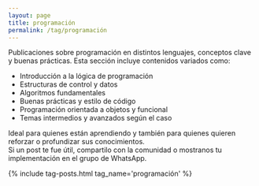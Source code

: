 ```yaml
---
layout: page
title: programación
permalink: /tag/programación
---
```


Publicaciones sobre programación en distintos lenguajes, conceptos clave y buenas prácticas. Esta sección incluye contenidos variados como:

- Introducción a la lógica de programación  
- Estructuras de control y datos  
- Algoritmos fundamentales  
- Buenas prácticas y estilo de código  
- Programación orientada a objetos y funcional  
- Temas intermedios y avanzados según el caso  

Ideal para quienes están aprendiendo y también para quienes quieren reforzar o profundizar sus conocimientos.  
Si un post te fue útil, compartilo con la comunidad o mostranos tu implementación en el grupo de WhatsApp.

{% include tag-posts.html tag_name='programación' %}
